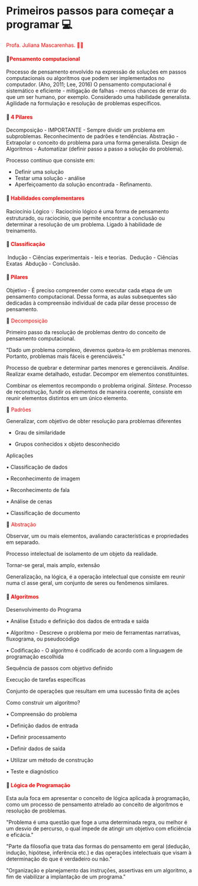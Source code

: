 # Primeiros passos para começar a programar :computer:
<font color="red"> Profa. Juliana Mascarenhas. :woman_teacher: </font>

#### :memo:<font color="red">Pensamento computacional </font>
Processo de pensamento envolvido na expressão de soluções em passos computacionais ou algoritmos que podem ser implementados no computador. (Aho, 2011; Lee, 2016)
O pensamento computacional é sistemático e eficiente - mitigação de falhas - menos chances de errar do que um ser humano, por exemplo. Considerado uma habilidade generalista.
Agilidade na formulação e resolução de problemas específicos.

#### :memo:<font color="red"> 4 Pilares </font>

Decomposição - IMPORTANTE - Sempre dividir um problema em subproblemas.
Reconhecimento de padrões e tendências.
Abstração - Extrapolar o conceito do problema para uma forma generalista.
Design de Algoritmos - Automatizar (definir passo a passo a solução do problema).

Processo contínuo que consiste em:
- Definir uma solução
- Testar uma solução - análise
- Aperfeiçoamento da solução encontrada - Refinamento.

#### :memo:<font color="red"> Habilidades complementares </font>

Raciocínio Lógico
:bulb: Raciocínio lógico é uma forma de pensamento estruturado, ou raciocínio, que permite encontrar a conclusão ou determinar a resolução de um problema. Ligado à habilidade de treinamento.

#### :memo:<font color="red"> Classificação </font>

​	Indução - Ciências experimentais - leis e teorias.
​	Dedução - Ciências Exatas
​	Abdução - Conclusão.



#### :memo:<font color="red"> Pilares </font>

Objetivo - É preciso compreender como executar cada etapa de  um pensamento computacional. Dessa forma, as aulas subsequentes são dedicadas à compreensão individual de cada pilar desse processo de pensamento.

:memo:<font color="red"> Decomposição </font>

Primeiro passo da resolução de problemas dentro do conceito de pensamento computacional.

"Dado um problema complexo, devemos quebra-lo em problemas menores. Portanto, problemas mais fáceis e gerenciáveis."

Processo de quebrar e determinar partes menores e gerenciáveis. *Análise*. Realizar exame detalhado, estudar. Decompor em elementos constituintes.

Combinar os elementos recompondo o problema original. *Síntese*. Processo de reconstrução, fundir os elementos de maneira coerente, consiste em reunir elementos distintos em um único elemento.

:memo:<font color="red"> Padrões </font>

Generalizar, com objetivo de obter resolução para problemas diferentes

- Grau de similaridade

- Grupos conhecidos x objeto  desconhecido

Aplicações

• Classificação de dados

• Reconhecimento de imagem

• Reconhecimento de fala

• Análise de cenas

• Classificação de documento

:memo:<font color="red"> Abstração </font>

Observar, um ou mais elementos,  avaliando características e  propriedades em separado.

Processo intelectual de  isolamento de um objeto da  realidade.

Tornar-se geral, mais amplo,  extensão

Generalização, na lógica, é a operação intelectual que consiste em reunir numa cl asse geral, um conjunto de seres ou fenômenos similares.



#### :memo:<font color="red"> Algoritmos </font>

Desenvolvimento do Programa

• Análise Estudo e definição dos dados de entrada e saída

• Algoritmo - Descreve o problema por meio de ferramentas narrativas, fluxograma, ou pseudocódigo

• Codificação - O algoritmo é codificado de acordo com a linguagem de programação escolhida



Sequência de passos com objetivo definido 

Execução de tarefas específicas 

Conjunto de operações que resultam em uma sucessão finita de ações



Como construir um algoritmo?

• Compreensão do problema 

• Definição dados de entrada 

• Definir processamento 

• Definir dados de saída 

• Utilizar um método de construção 

• Teste e diagnóstico





#### :memo:<font color="red"> Lógica de Programação </font>

Esta aula foca em apresentar o conceito de lógica aplicada à programação, como um processo de pensamento atrelado ao conceito de algoritmos e resolução de  problemas.

"Problema é uma questão que foge a uma determinada regra,  ou melhor é um desvio de percurso, o qual impede de atingir  um objetivo com eficiência e eficácia."

"Parte da filosofia que trata das formas do pensamento em geral (dedução, indução, hipótese, inferência etc.) e  das operações intelectuais que visam à determinação do  que é verdadeiro ou não."

"Organização e planejamento das instruções, assertivas em um algoritmo, a fim de viabilizar a implantação de  um programa."

